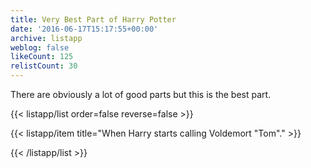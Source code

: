 ```yaml
---
title: Very Best Part of Harry Potter
date: '2016-06-17T15:17:55+00:00'
archive: listapp
weblog: false
likeCount: 125
relistCount: 30
---
```


There are obviously a lot of good parts but this is the best part.

<!--more-->

{{< listapp/list order=false reverse=false >}}

   {{< listapp/item title="When Harry starts calling Voldemort \"Tom\"." >}}

{{< /listapp/list >}}
